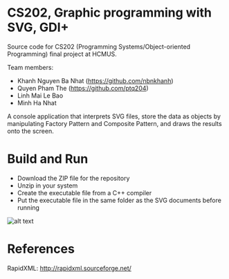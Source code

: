 # CS202, Graphic programming with SVG, GDI+
Source code for CS202 (Programming Systems/Object-oriented Programming) final project at HCMUS.

Team members:
- Khanh Nguyen Ba Nhat (https://github.com/nbnkhanh)
- Quyen Pham The (https://github.com/ptq204)
- Linh Mai Le Bao
- Minh Ha Nhat

A console application that interprets SVG files, store the data as objects by manipulating Factory Pattern and Composite Pattern, and draws
the results onto the screen.

# Build and Run
- Download the ZIP file for the repository
- Unzip in your system
- Create the executable file from a C++ compiler
- Put the executable file in the same folder as the SVG documents before running

![alt text](https://user-images.githubusercontent.com/44111901/52643051-c7399c80-2f0e-11e9-8385-b56c4e4e9ba6.PNG)

# References
RapidXML: http://rapidxml.sourceforge.net/
